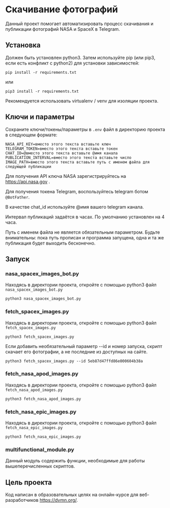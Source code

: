 # Скачивание фотографий

Данный проект помогает автоматизировать процесс скачивания и публикации фотографий NASA и SpaceX в Telegram.


## Установка

Должен быть установлен python3.
Затем используйте pip (или pip3, если есть конфликт с python2) для установки зависимостей:

```
pip install -r requirements.txt
```

или

```
pip3 install -r requirements.txt
```

Рекомендуется использовать virtualenv / venv для изоляции проекта.


## Ключи и параметры

Сохраните ключи/токены/параметры в `.env` файл в директорию проекта в следующем формате:

```
NASA_API_KEY=вместо этого текста вставьте ключ
TELEGRAM_TOKEN=вместо этого текста вставьте токен
CHAT_ID=@вместо этого текста вставьте @имя канала
PUBLICATION_INTERVAL=вместо этого текста вставьте число
IMAGE_PATH=вместо этого текста вставьте путь с именем файла для следующей публикации
```

Для получения API ключа NASA зарегистрируйтесь на https://api.nasa.gov .

Для получения токена Telegram, воспользуйтесь telegram ботом `@BotFather`.

В качестве chat_id используйте @имя вашего telegram канала.

Интервал публикаций задаётся в часах. По умолчанию установлен на 4 часа.

Путь с именем файла не является обязательным параметром.
Будьте внимательны: пока путь прописан и программа запущена, одна и та же публикация будет выходить бесконечно.


## Запуск

### nasa_spacex_images_bot.py

Находясь в директории проекта, откройте с помощью python3 файл `nasa_spacex_images_bot.py`

```
python3 nasa_spacex_images_bot.py
```


### fetch_spacex_images.py

Находясь в директории проекта, откройте с помощью python3 файл `fetch_spacex_images.py`

```
python3 fetch_spacex_images.py
```

Если добавить необязательный параметр --id и номер запуска, скрипт скачает его фотографии, а не последние из доступных на сайте.

```
python3 fetch_spacex_images.py --id 5eb87d47ffd86e000604b38a
```


### fetch_nasa_apod_images.py

Находясь в директории проекта, откройте с помощью python3 файл `fetch_nasa_apod_images.py`

```
python3 fetch_nasa_apod_images.py
```


### fetch_nasa_epic_images.py

Находясь в директории проекта, откройте с помощью python3 файл `fetch_nasa_epic_images.py`

```
python3 fetch_nasa_epic_images.py
```

### multifunctional_module.py

Данный модуль содержить функции, необходимые для работы вышеперечисленных скриптов.



## Цель проекта

Код написан в образовательных целях на онлайн-курсе для веб-разработчиков https://dvmn.org/.